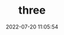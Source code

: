 ---
pageComponent:
  name: Catalogue
  data:
    key: 03.Redis
title: three
date: 2022-07-20 11:05:54
permalink: /Redis/
sidebar: false
article: false
comment: false
editLink: false
---